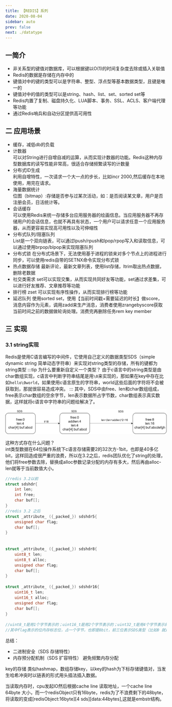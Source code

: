 ```yaml
---
title: 【REDIS】系列
date: 2020-08-04
sidebar: auto
prev: false
next: ./datatype
---
```


## 一简介
- 非关系型的键值对数据库，可以根据键以O(1)的时间复杂度去除或插入关联值
- Redis的数据是存储在内存中的
- 键值对中的键的类型可以是字符串、整型、浮点型等基本数据类型，且键是唯一的
- 键值对中的值的类型可以是string、hash、list、set、sorted set等
- Redis内置了复制、磁盘持久化、LUA脚本、事务、SSL、ACLS、客户端代理等功能
- 通过Redis哨兵和自动分区提供高可用性

## 二 应用场景
- 缓存，减低db的负载  
- 计数器   
可以对String进行自增自减的运算，从而实现计数器的功能。Redis这种内存型数据库的读写性能非常高，很适合存储频繁读写的计数量
- 分布式ID生成    
利用自增特性，一次请求一个大一点的步长，比如incr 2000,然后缓存在本地使用，用完在请求。
- 海量数据统计  
位图（bitmap）:存储是否参与过某次活动，如：是否阅读某文章，用户是否注册会员，日活统计等。
- 会话缓存  
可以使用Redis来统一存储多台应用服务器的绘画信息。当应用服务器不再存储用户的会话信息，也就不再具有状态，一个用户可以请求任意一个应用服务器，从而更容易实现高可用性以及可伸缩性  
- 分布式队列/阻塞队列  
List是一个双向链表，可以通过lpush/rpush和lpop/rpop写入和读取信息，可以通过使用brpop/blpop来实现阻塞队列
- 分布式锁
在分布式场景下，无法使用基于进程的锁来对多个节点上的进程进行同步，可以使用redis自带的SETNX命令实现分布式锁
- 热点数据存储
最新评论，最新文章列表，使用list存储，ltrim取出热点数据，删除老数据
- 社交类需求
set可以实现交集，从而实现共同好友等功能，set通过求差集，可以进行好友推荐、文章推荐等功能
- 排行榜
zset 可以实现有序性操作，从而实现排行榜等功能
- 延迟队列
使用sorted set，使用【当前时间戳+需要延迟的时长】做score，消息内容作为元素，调用zadd来生产消息，消费者使用zrangebyscore获取当前时间之前的数据做轮询处理。消费完再删除任务rem key member

## 三 实现
### 3.1 string实现
Redis是使用C语言编写的中间件，它使用自己定义的数据类型SDS（simple dynamic string 简单动态字符串）来实现对string类型的存储，所有的键都为string类型
:::tip 为什么要重新自定义一个类型？
由于c语言中的string类型是由char数组实现，c语言中判断字符串结尾是用`\0`来实现的，那如果在key中存在比如`hello\0world`，如果使用c语言原生的字符串，world这些后面的字符将不会被获取到，那就很容易造成冲突。
:::
其中，SDS中由free、len和char数组组成，free表示char数组的空余字节，len表示数据所占字节数，char数组表示真实数据，这样就将c语言中字符串的问题给解决了。

<center>

![see](./img/rediskeyexpand.png)

</center>

这种方式存在什么问题？  
int类型数据在64位操作系统下c语言存储需要2的32次方-1bit，也即是40多亿bit，这样回造成很严重的浪费，所以在3.2之后，redis团队优化了string的处理，他们将free参数去除，替换成alloc参数记录分配的内存有多大，然后再由alloc-len就等于当前数值大小。

```c
//redis 3.2以前
struct sdshdr{
    int len;
    int free;
    char buf[];
}
//redis 3.2 之后
struct _attribute_ ({_packed_}) sdshdr5{
    unsigned char flag;
    char buf[];
}


struct _attribute_ ({_packed_}) sdshdr8{
    uint8_t len;
    uint8_t alloc;
    unsigned char flag;
    char buf[];
}

struct _attribute_ ({_packed_}) sdshdr16{
    uint16_t len;
    uint16_t alloc;
    unsigned char flag;
    char buf[];
}

//uint8_t是用1个字节表示的；uint16_t是用2个字节表示的；uint32_t是用4个字节表示的。
//其中flag表示的位内存标志位，占一个字节，也即是8bit，前三位表示SDS类型（比如0 就是TYPE 5，1就是TYPE 8，类推），后几位表示数据长度，当数据格式位sdshdr8时这端数据就不再使用，转而使用len和alloc。
```


总结：
- 二进制安全（SDS 存储特性）
- 内存预分配机制（SDS 扩容特性） 避免频繁内存分配

key的存储
类似hashmap，数组存储key，以key的hash为下标存储键值对，当发生哈希冲突时以链表的形式用头插法插入数据。

当读取内存时，cpu发起IO然后根据cache line 读取地址，一个cache line 64byte 大小，而一个redisObject只有16byte，redis为了不浪费剩下的48byte，将读取的变成[redisObject:16byte][4 sds][data:44bytes],这就是embstr结构。